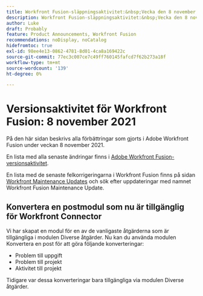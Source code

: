 ```yaml
---
title: Workfront Fusion-släppningsaktivitet:&nbsp;Vecka den 8 november 2021
description: Workfront Fusion-släppningsaktivitet:&nbsp;Vecka den 8 november 2021
author: Luke
draft: Probably
feature: Product Announcements, Workfront Fusion
recommendations: noDisplay, noCatalog
hidefromtoc: true
exl-id: 98ee4e13-0862-4781-8d01-4ca8a169422c
source-git-commit: 77ec3c007ce7c49ff760145fafcd7f62b273a18f
workflow-type: tm+mt
source-wordcount: '139'
ht-degree: 0%

---
```


# Versionsaktivitet för Workfront Fusion: 8 november 2021

På den här sidan beskrivs alla förbättringar som gjorts i Adobe Workfront Fusion under veckan 8 november 2021.

En lista med alla senaste ändringar finns i [Adobe Workfront Fusion-versionsaktivitet](/help/workfront-fusion/fusion-product-releases/fusion-release-activity.md).

En lista med de senaste felkorrigeringarna i Workfront Fusion finns på sidan [Workfront Maintenance Updates](https://experienceleague.adobe.com/docs/workfront-known-issues/releases/current-updates.html?lang=sv-SE) och sök efter uppdateringar med namnet Workfront Fusion Maintenance Update.

## Konvertera en postmodul som nu är tillgänglig för Workfront Connector

Vi har skapat en modul för en av de vanligaste åtgärderna som är tillgängliga i modulen Diverse åtgärder. Nu kan du använda modulen Konvertera en post för att göra följande konverteringar:

* Problem till uppgift
* Problem till projekt
* Aktivitet till projekt

Tidigare var dessa konverteringar bara tillgängliga via modulen Diverse åtgärder.
